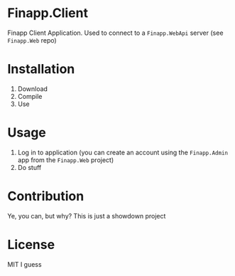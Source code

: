 # Finapp.Client
Finapp Client Application. Used to connect to a `Finapp.WebApi` server (see `Finapp.Web` repo)

# Installation
1. Download
2. Compile
3. Use

# Usage
1. Log in to application (you can create an account using the `Finapp.Admin` app from the `Finapp.Web` project)
2. Do stuff

# Contribution
Ye, you can, but why? This is just a showdown project

# License
MIT I guess
